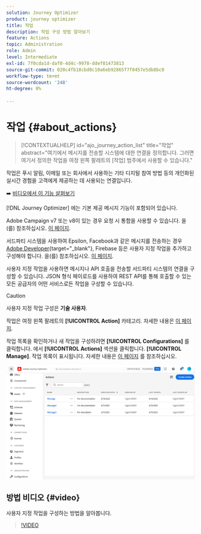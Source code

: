 ```yaml
---
solution: Journey Optimizer
product: journey optimizer
title: 작업
description: 작업 구성 방법 알아보기
feature: Actions
topic: Administration
role: Admin
level: Intermediate
exl-id: 7f0cda1d-daf0-4d4c-9978-ddef81473813
source-git-commit: 020c4fb18cbd0c10a6eb92865f7f0457e5db8bc0
workflow-type: tm+mt
source-wordcount: '248'
ht-degree: 0%

---
```


# 작업 {#about_actions}

>[!CONTEXTUALHELP]
>id="ajo_journey_action_list"
>title="작업"
>abstract="여기에서 메시지를 전송할 시스템에 대한 연결을 정의합니다. 그러면 여기서 정의한 작업을 여정 왼쪽 팔레트의 [작업] 범주에서 사용할 수 있습니다."

작업은 푸시 알림, 이메일 또는 회사에서 사용하는 기타 디지털 참여 방법 등의 개인화된 실시간 경험을 고객에게 제공하는 데 사용되는 연결입니다.

➡️ [비디오에서 이 기능 살펴보기](#video)

[!DNL Journey Optimizer] 에는 기본 제공 메시지 기능이 포함되어 있습니다.

Adobe Campaign v7 또는 v8이 있는 경우 요청 시 통합을 사용할 수 있습니다. 을(를) 참조하십시오. [이 페이지](../action/acc-action.md).

서드파티 시스템을 사용하여 Epsilon, Facebook과 같은 메시지를 전송하는 경우 [Adobe Developer](https://developer.adobe.com){target=&quot;_blank&quot;}, Firebase 등은 사용자 지정 작업을 추가하고 구성해야 합니다. 을(를) 참조하십시오. [이 페이지](../action/about-custom-action-configuration.md).

사용자 지정 작업을 사용하면 메시지나 API 호출을 전송할 서드파티 시스템의 연결을 구성할 수 있습니다. JSON 형식 페이로드를 사용하여 REST API를 통해 호출할 수 있는 모든 공급자의 어떤 서비스로든 작업을 구성할 수 있습니다.

>[!CAUTION]
>
>사용자 지정 작업 구성은 **기술 사용자**.

작업은 여정 왼쪽 팔레트의 **[!UICONTROL Action]** 카테고리. 자세한 내용은 [이 페이지](../building-journeys/about-journey-activities.md#action-activities).

작업 목록을 확인하거나 새 작업을 구성하려면 **[!UICONTROL Configurations]** 를 클릭합니다. 에서  **[!UICONTROL Actions]** 섹션을 클릭합니다. **[!UICONTROL Manage]**. 작업 목록이 표시됩니다. 자세한 내용은 [이 페이지](../start/user-interface.md) 를 참조하십시오.

![](assets/custom1.png)

## 방법 비디오 {#video}

사용자 지정 작업을 구성하는 방법을 알아봅니다.

>[!VIDEO](https://video.tv.adobe.com/v/334257?quality=12)
